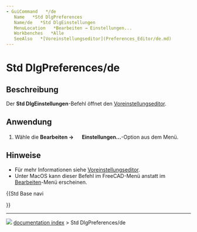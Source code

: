 ```yaml
---
- GuiCommand   */de
   Name   *Std DlgPreferences
   Name/de   *Std DlgEinstellungen
   MenuLocation   *Bearbeiten → Einstellungen...
   Workbenches   *Alle
   SeeAlso   *[Voreinstellungseditor](Preferences_Editor/de.md)
---
```


# Std DlgPreferences/de

## Beschreibung

Der **Std DlgEinstellungen**-Befehl öffnet den [Voreinstellungseditor](Preferences_Editor/de.md).

## Anwendung

1.  Wähle die **Bearbeiten → <img src="images/Std_DlgPreferences.svg" width=16px> Einstellungen...**-Option aus dem Menü.

## Hinweise

-   Für mehr Informationen siehe [Voreinstellungseditor](Preferences_Editor/de.md).
-   Unter MacOS kann dieser Befehl im FreeCAD-Menü anstatt im [Bearbeiten](Std_Edit_Menu/de.md)-Menü erscheinen.





{{Std Base navi

}}



---
![](images/Right_arrow.png) [documentation index](../README.md) > Std DlgPreferences/de
